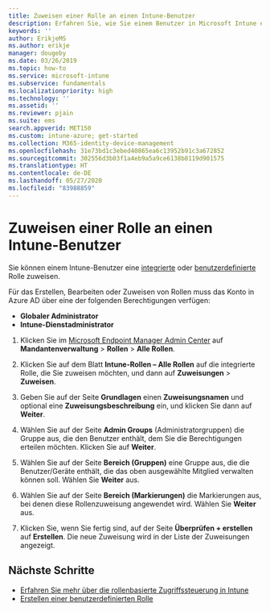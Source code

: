 ```yaml
---
title: Zuweisen einer Rolle an einen Intune-Benutzer
description: Erfahren Sie, wie Sie einem Benutzer in Microsoft Intune eine integrierte oder benutzerdefinierte Rolle zuweisen.
keywords: ''
author: ErikjeMS
ms.author: erikje
manager: dougeby
ms.date: 03/26/2019
ms.topic: how-to
ms.service: microsoft-intune
ms.subservice: fundamentals
ms.localizationpriority: high
ms.technology: ''
ms.assetid: ''
ms.reviewer: pjain
ms.suite: ems
search.appverid: MET150
ms.custom: intune-azure; get-started
ms.collection: M365-identity-device-management
ms.openlocfilehash: 31e73bd1c3ebed40865ea6c13952b91c3a672852
ms.sourcegitcommit: 302556d3b03f1a4eb9a5a9ce6138b8119d901575
ms.translationtype: HT
ms.contentlocale: de-DE
ms.lasthandoff: 05/27/2020
ms.locfileid: "83988859"
---
```

# <a name="assign-a-role-to-an-intune-user"></a>Zuweisen einer Rolle an einen Intune-Benutzer

Sie können einem Intune-Benutzer eine [integrierte](role-based-access-control.md#built-in-roles) oder [benutzerdefinierte](create-custom-role.md) Rolle zuweisen.

Für das Erstellen, Bearbeiten oder Zuweisen von Rollen muss das Konto in Azure AD über eine der folgenden Berechtigungen verfügen:
- **Globaler Administrator**
- **Intune-Dienstadministrator**

1. Klicken Sie im [Microsoft Endpoint Manager Admin Center](https://go.microsoft.com/fwlink/?linkid=2109431) auf **Mandantenverwaltung** > **Rollen** > **Alle Rollen**.

2. Klicken Sie auf dem Blatt **Intune-Rollen – Alle Rollen** auf die integrierte Rolle, die Sie zuweisen möchten, und dann auf **Zuweisungen** > **Zuweisen**.

5. Geben Sie auf der Seite **Grundlagen** einen **Zuweisungsnamen** und optional eine **Zuweisungsbeschreibung** ein, und klicken Sie dann auf **Weiter**.

6. Wählen Sie auf der Seite **Admin Groups** (Administratorgruppen) die Gruppe aus, die den Benutzer enthält, dem Sie die Berechtigungen erteilen möchten. Klicken Sie auf **Weiter**.

7. Wählen Sie auf der Seite **Bereich (Gruppen)** eine Gruppe aus, die die Benutzer/Geräte enthält, die das oben ausgewählte Mitglied verwalten können soll. Wählen Sie **Weiter** aus.

8. Wählen Sie auf der Seite **Bereich (Markierungen)** die Markierungen aus, bei denen diese Rollenzuweisung angewendet wird. Wählen Sie **Weiter** aus.

9. Klicken Sie, wenn Sie fertig sind, auf der Seite **Überprüfen + erstellen** auf **Erstellen**. Die neue Zuweisung wird in der Liste der Zuweisungen angezeigt.

## <a name="next-steps"></a>Nächste Schritte
- [Erfahren Sie mehr über die rollenbasierte Zugriffssteuerung in Intune](role-based-access-control.md)
- [Erstellen einer benutzerdefinierten Rolle](create-custom-role.md)


